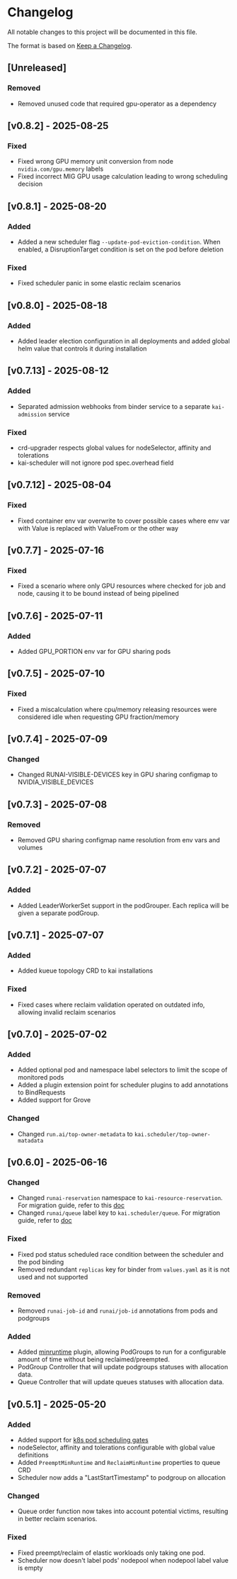 # Changelog

All notable changes to this project will be documented in this file.

The format is based on [Keep a Changelog](https://keepachangelog.com/en/1.1.0/).

## [Unreleased]

### Removed
- Removed unused code that required gpu-operator as a dependency

## [v0.8.2] - 2025-08-25

### Fixed
- Fixed wrong GPU memory unit conversion from node `nvidia.com/gpu.memory` labels
- Fixed incorrect MIG GPU usage calculation leading to wrong scheduling decision

## [v0.8.1] - 2025-08-20

### Added
- Added a new scheduler flag `--update-pod-eviction-condition`. When enabled, a DisruptionTarget condition is set on the pod before deletion

### Fixed
- Fixed scheduler panic in some elastic reclaim scenarios

## [v0.8.0] - 2025-08-18

### Added
- Added leader election configuration in all deployments and added global helm value that controls it during installation

## [v0.7.13] - 2025-08-12

### Added
- Separated admission webhooks from binder service to a separate `kai-admission` service

### Fixed
- crd-upgrader respects global values for nodeSelector, affinity and tolerations 
- kai-scheduler will not ignore pod spec.overhead field

## [v0.7.12] - 2025-08-04

### Fixed
- Fixed container env var overwrite to cover possible cases where env var with Value is replaced with ValueFrom or the other way

## [v0.7.7] - 2025-07-16

### Fixed
- Fixed a scenario where only GPU resources where checked for job and node, causing it to be bound instead of being pipelined

## [v0.7.6] - 2025-07-11

### Added
- Added GPU_PORTION env var for GPU sharing pods

## [v0.7.5] - 2025-07-10

### Fixed
- Fixed a miscalculation where cpu/memory releasing resources were considered idle when requesting GPU fraction/memory

## [v0.7.4] - 2025-07-09

### Changed
- Changed RUNAI-VISIBLE-DEVICES key in GPU sharing configmap to NVIDIA_VISIBLE_DEVICES

## [v0.7.3] - 2025-07-08

### Removed
- Removed GPU sharing configmap name resolution from env vars and volumes

## [v0.7.2] - 2025-07-07
### Added
- Added LeaderWorkerSet support in the podGrouper. Each replica will be given a separate podGroup.

## [v0.7.1] - 2025-07-07

### Added
- Added kueue topology CRD to kai installations

### Fixed
- Fixed cases where reclaim validation operated on outdated info, allowing invalid reclaim scenarios

## [v0.7.0] - 2025-07-02

### Added
- Added optional pod and namespace label selectors to limit the scope of monitored pods
- Added a plugin extension point for scheduler plugins to add annotations to BindRequests
- Added support for Grove

### Changed
- Changed `run.ai/top-owner-metadata` to `kai.scheduler/top-owner-matadata`

## [v0.6.0] - 2025-06-16

### Changed
- Changed `runai-reservation` namespace to `kai-resource-reservation`. For migration guide, refer to this [doc](docs/migrationguides/README.md)
- Changed `runai/queue` label key to `kai.scheduler/queue`. For migration guide, refer to [doc](docs/migrationguides/README.md)

### Fixed
- Fixed pod status scheduled race condition between the scheduler and the pod binding
- Removed redundant `replicas` key for binder from `values.yaml` as it is not used and not supported

### Removed
- Removed `runai-job-id` and `runai/job-id` annotations from pods and podgroups

### Added
- Added [minruntime](docs/plugins/minruntime.md) plugin, allowing PodGroups to run for a configurable amount of time without being reclaimed/preempted.
- PodGroup Controller that will update podgroups statuses with allocation data.
- Queue Controller that will update queues statuses with allocation data.


## [v0.5.1] - 2025-05-20

### Added
- Added support for [k8s pod scheduling gates](https://kubernetes.io/docs/concepts/scheduling-eviction/pod-scheduling-readiness/)
- nodeSelector, affinity and tolerations configurable with global value definitions
- Added `PreemptMinRuntime` and `ReclaimMinRuntime` properties to queue CRD
- Scheduler now adds a "LastStartTimestamp" to podgroup on allocation

### Changed
- Queue order function now takes into account potential victims, resulting in better reclaim scenarios.

### Fixed
- Fixed preempt/reclaim of elastic workloads only taking one pod.
- Scheduler now doesn't label pods' nodepool when nodepool label value is empty
